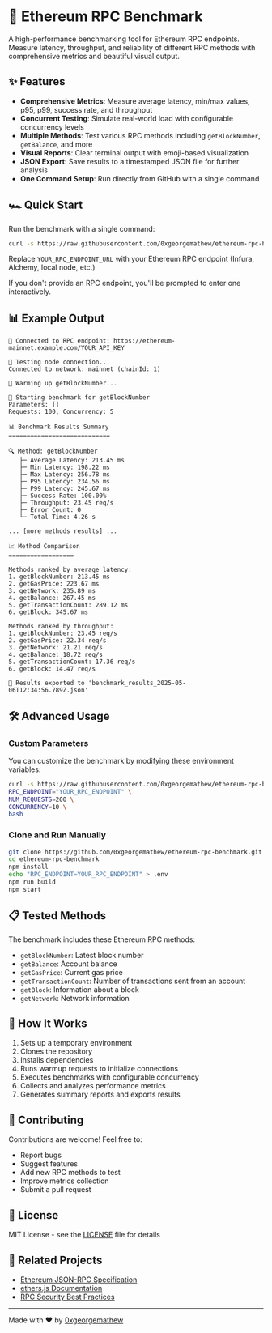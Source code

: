 # 🚀 Ethereum RPC Benchmark

A high-performance benchmarking tool for Ethereum RPC endpoints. Measure latency, throughput, and reliability of different RPC methods with comprehensive metrics and beautiful visual output.

## ✨ Features

- **Comprehensive Metrics**: Measure average latency, min/max values, p95, p99, success rate, and throughput
- **Concurrent Testing**: Simulate real-world load with configurable concurrency levels
- **Multiple Methods**: Test various RPC methods including `getBlockNumber`, `getBalance`, and more
- **Visual Reports**: Clear terminal output with emoji-based visualization
- **JSON Export**: Save results to a timestamped JSON file for further analysis
- **One Command Setup**: Run directly from GitHub with a single command

## 🏎️ Quick Start

Run the benchmark with a single command:

```bash
curl -s https://raw.githubusercontent.com/0xgeorgemathew/ethereum-rpc-benchmark/main/run-benchmark.sh | RPC_ENDPOINT="YOUR_RPC_ENDPOINT_URL" bash
```

Replace `YOUR_RPC_ENDPOINT_URL` with your Ethereum RPC endpoint (Infura, Alchemy, local node, etc.)

If you don't provide an RPC endpoint, you'll be prompted to enter one interactively.

## 📊 Example Output

```
🔌 Connected to RPC endpoint: https://ethereum-mainnet.example.com/YOUR_API_KEY

📡 Testing node connection...
Connected to network: mainnet (chainId: 1)

🔄 Warming up getBlockNumber...

🚀 Starting benchmark for getBlockNumber
Parameters: []
Requests: 100, Concurrency: 5

📊 Benchmark Results Summary
============================

🔍 Method: getBlockNumber
   ├─ Average Latency: 213.45 ms
   ├─ Min Latency: 198.22 ms
   ├─ Max Latency: 256.78 ms
   ├─ P95 Latency: 234.56 ms
   ├─ P99 Latency: 245.67 ms
   ├─ Success Rate: 100.00%
   ├─ Throughput: 23.45 req/s
   ├─ Error Count: 0
   └─ Total Time: 4.26 s

... [more methods results] ...

📈 Method Comparison
==================

Methods ranked by average latency:
1. getBlockNumber: 213.45 ms
2. getGasPrice: 223.67 ms
3. getNetwork: 235.89 ms
4. getBalance: 267.45 ms
5. getTransactionCount: 289.12 ms
6. getBlock: 345.67 ms

Methods ranked by throughput:
1. getBlockNumber: 23.45 req/s
2. getGasPrice: 22.34 req/s
3. getNetwork: 21.21 req/s
4. getBalance: 18.72 req/s
5. getTransactionCount: 17.36 req/s
6. getBlock: 14.47 req/s

💾 Results exported to 'benchmark_results_2025-05-06T12:34:56.789Z.json'
```

## 🛠️ Advanced Usage

### Custom Parameters

You can customize the benchmark by modifying these environment variables:

```bash
curl -s https://raw.githubusercontent.com/0xgeorgemathew/ethereum-rpc-benchmark/main/run-benchmark.sh | \
RPC_ENDPOINT="YOUR_RPC_ENDPOINT" \
NUM_REQUESTS=200 \
CONCURRENCY=10 \
bash
```

### Clone and Run Manually

```bash
git clone https://github.com/0xgeorgemathew/ethereum-rpc-benchmark.git
cd ethereum-rpc-benchmark
npm install
echo "RPC_ENDPOINT=YOUR_RPC_ENDPOINT" > .env
npm run build
npm start
```

## 📋 Tested Methods

The benchmark includes these Ethereum RPC methods:

- `getBlockNumber`: Latest block number
- `getBalance`: Account balance 
- `getGasPrice`: Current gas price
- `getTransactionCount`: Number of transactions sent from an account
- `getBlock`: Information about a block
- `getNetwork`: Network information

## 🧩 How It Works

1. Sets up a temporary environment
2. Clones the repository
3. Installs dependencies
4. Runs warmup requests to initialize connections
5. Executes benchmarks with configurable concurrency
6. Collects and analyzes performance metrics
7. Generates summary reports and exports results

## 🤝 Contributing

Contributions are welcome! Feel free to:

- Report bugs
- Suggest features
- Add new RPC methods to test
- Improve metrics collection
- Submit a pull request

## 📜 License

MIT License - see the [LICENSE](LICENSE) file for details

## 🔗 Related Projects

- [Ethereum JSON-RPC Specification](https://ethereum.org/en/developers/docs/apis/json-rpc/)
- [ethers.js Documentation](https://docs.ethers.io/v5/)
- [RPC Security Best Practices](https://ethereum.org/security/)

---

Made with ❤️ by [0xgeorgemathew](https://github.com/0xgeorgemathew)
